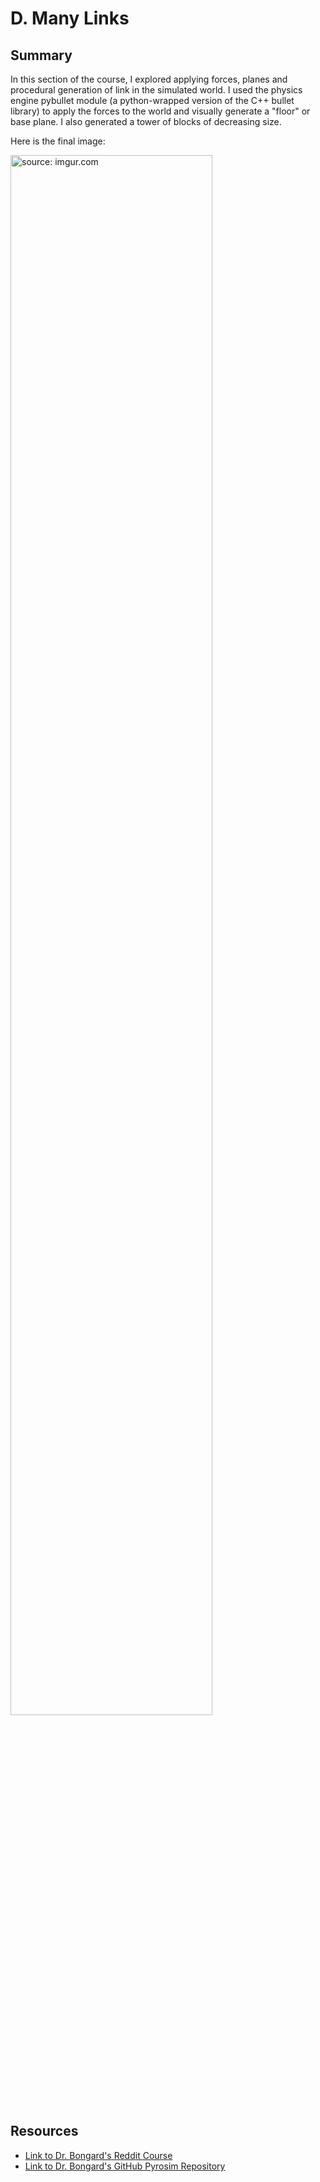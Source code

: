 # D. Many Links
 
## Summary
In this section of the course, I explored applying forces, planes and procedural generation of link in the simulated world. I used the physics engine pybullet module (a python-wrapped version of the C++ bullet library) to apply the forces to the world and visually generate a "floor" or base plane. I also generated a tower of blocks of decreasing size.

Here is the final image:

<img href="https://imgur.com/ghsDFSb"><img src="https://i.imgur.com/ghsDFSb.png" title="source: imgur.com" width=80% height=80%/>

## Resources
- [Link to Dr. Bongard's Reddit Course](https://www.reddit.com/r/ludobots/wiki/onelink/)
- [Link to Dr. Bongard's GitHub Pyrosim Repository](https://github.com/jbongard/pyrosim.git)
